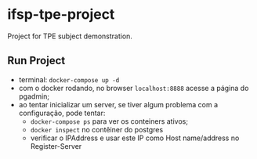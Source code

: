 # ifsp-tpe-project
Project for TPE subject demonstration.

## Run Project
* terminal: `docker-compose up -d`
* com o docker rodando, no browser `localhost:8888` acesse a página do pgadmin;
* ao tentar inicializar um server, se tiver algum problema com a configuração, pode tentar:
    * `docker-compose ps` para ver os conteiners ativos;
    * `docker inspect` no contêiner do postgres
    * verificar o IPAddress e usar este IP como Host name/address no Register-Server